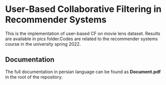 
# User-Based Collaborative Filtering in Recommender Systems
This is the implementation of user-based CF on movie lens dataset. Results are available in pics folder.Codes are related to the recommender systems course in the university spring 2022.

## Documentation
The full documentation in persian language can be found as **Document.pdf** in the root of the repository.
